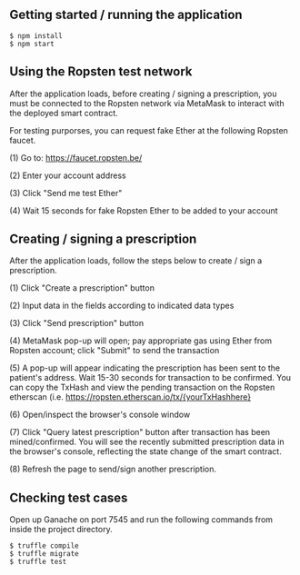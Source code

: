 ## Getting started / running the application
```
$ npm install
$ npm start
```
## Using the Ropsten test network

After the application loads, before creating / signing a prescription, you must be connected to the Ropsten network via MetaMask to interact with the deployed smart contract.

For testing purporses, you can request fake Ether at the following Ropsten faucet. 

(1) Go to: https://faucet.ropsten.be/

(2) Enter your account address

(3) Click "Send me test Ether"

(4) Wait 15 seconds for fake Ropsten Ether to be added to your account

## Creating / signing a prescription

After the application loads, follow the steps below to create / sign a prescription.

(1) Click "Create a prescription" button

(2) Input data in the fields according to indicated data types

(3) Click "Send prescription" button

(4) MetaMask pop-up will open; pay appropriate gas using Ether from Ropsten account; click "Submit" to send the transaction

(5) A pop-up will appear indicating the prescription has been sent to the patient's address. Wait 15-30 seconds for transaction to be confirmed. You can copy the TxHash and view the pending transaction on the Ropsten etherscan (i.e. https://ropsten.etherscan.io/tx/{yourTxHashhere}

(6) Open/inspect the browser's console window

(7) Click "Query latest prescription" button after transaction has been mined/confirmed. You will see the recently submitted prescription data in the browser's console, reflecting the state change of the smart contract.

(8) Refresh the page to send/sign another prescription.

## Checking test cases

Open up Ganache on port 7545 and run the following commands from inside the project directory.
```
$ truffle compile
$ truffle migrate
$ truffle test
```


